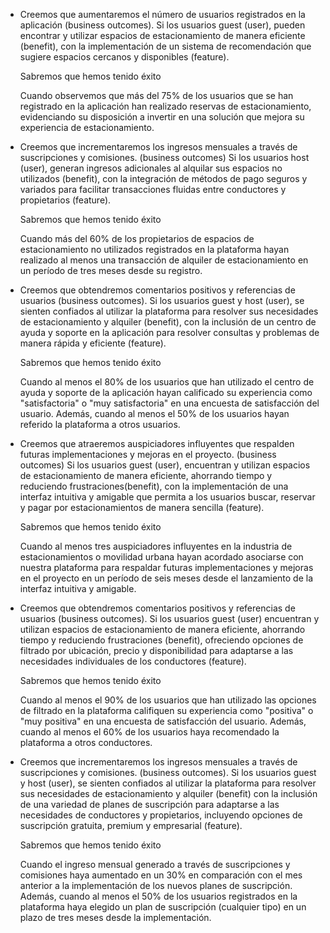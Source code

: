 * Creemos que aumentaremos el número de usuarios registrados en la aplicación (business outcomes). Si los usuarios guest (user), pueden encontrar y utilizar espacios de estacionamiento de manera eficiente (benefit), con la implementación de un sistema de recomendación que sugiere espacios cercanos y disponibles (feature).

    Sabremos que hemos tenido éxito 

    Cuando observemos que más del 75% de los usuarios que se han registrado en la aplicación han realizado reservas de estacionamiento, evidenciando su disposición a invertir en una solución que mejora su experiencia de estacionamiento.

* Creemos que incrementaremos los ingresos mensuales a través de suscripciones y comisiones. (business outcomes) Si los usuarios host (user), generan ingresos adicionales al alquilar sus espacios no utilizados (benefit), con la integración de métodos de pago seguros y variados para facilitar transacciones fluidas entre conductores y propietarios (feature).

    Sabremos que hemos tenido éxito

    Cuando más del 60% de los propietarios de espacios de estacionamiento no utilizados registrados en la plataforma hayan realizado al menos una transacción de alquiler de estacionamiento en un período de tres meses desde su registro.

* Creemos que obtendremos comentarios positivos y referencias de usuarios (business outcomes).  Si los usuarios guest y host (user), se sienten confiados al utilizar la plataforma para resolver sus necesidades de estacionamiento y alquiler (benefit), con la inclusión de un centro de ayuda y soporte en la aplicación para resolver consultas y problemas de manera rápida y eficiente (feature).

    Sabremos que hemos tenido éxito

    Cuando al menos el 80% de los usuarios que han utilizado el centro de ayuda y soporte de la aplicación hayan calificado su experiencia como "satisfactoria" o "muy satisfactoria" en una encuesta de satisfacción del usuario. Además, cuando al menos el 50% de los usuarios hayan referido la plataforma a otros usuarios.

* Creemos que atraeremos auspiciadores influyentes que respalden futuras implementaciones y mejoras en el proyecto. (business outcomes) Si los usuarios guest (user), encuentran y utilizan espacios de estacionamiento de manera eficiente, ahorrando tiempo y reduciendo frustraciones(benefit), con la implementación de una interfaz intuitiva y amigable que permita a los usuarios buscar, reservar y pagar por estacionamientos de manera sencilla (feature).

    Sabremos que hemos tenido éxito 

    Cuando al menos tres auspiciadores influyentes en la industria de estacionamientos o movilidad urbana hayan acordado asociarse con nuestra plataforma para respaldar futuras implementaciones y mejoras en el proyecto en un período de seis meses desde el lanzamiento de la interfaz intuitiva y amigable.

* Creemos que obtendremos comentarios positivos y referencias de usuarios (business outcomes). Si los usuarios guest (user) encuentran y utilizan espacios de estacionamiento de manera eficiente, ahorrando tiempo y reduciendo frustraciones (benefit), ofreciendo opciones de filtrado por ubicación, precio y disponibilidad para adaptarse a las necesidades individuales de los conductores (feature).

    Sabremos que hemos tenido éxito

    Cuando al menos el 90% de los usuarios que han utilizado las opciones de filtrado en la plataforma califiquen su experiencia como "positiva" o "muy positiva" en una encuesta de satisfacción del usuario. Además, cuando al menos el 60% de los usuarios haya recomendado la plataforma a otros conductores.


* Creemos que incrementaremos los ingresos mensuales a través de suscripciones y comisiones. (business outcomes).  Si los usuarios guest y host (user), se sienten confiados al utilizar la plataforma para resolver sus necesidades de estacionamiento y alquiler (benefit) con la inclusión de una variedad de planes de suscripción para adaptarse a las necesidades de conductores y propietarios, incluyendo opciones de suscripción gratuita, premium y empresarial (feature).

    Sabremos que hemos tenido éxito

    Cuando el ingreso mensual generado a través de suscripciones y comisiones haya aumentado en un 30% en comparación con el mes anterior a la implementación de los nuevos planes de suscripción. Además, cuando al menos el 50% de los usuarios registrados en la plataforma haya elegido un plan de suscripción (cualquier tipo) en un plazo de tres meses desde la implementación.